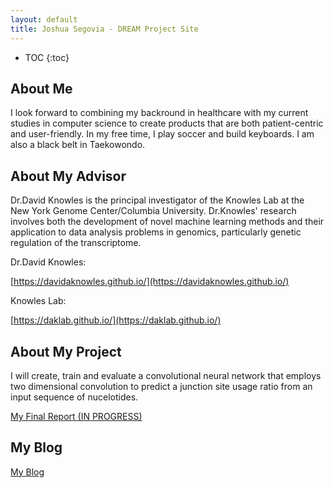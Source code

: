 ```yaml
---
layout: default
title: Joshua Segovia - DREAM Project Site
---
```


* TOC
{:toc}

## About Me

I look forward to combining my backround in healthcare with my current studies in computer science to create products that are both patient-centric and user-friendly. In my free time, I play soccer and build keyboards. I am also a black belt in Taekowondo. 


## About My Advisor

Dr.David Knowles is the principal investigator of the Knowles Lab at the New York Genome Center/Columbia University. Dr.Knowles' research involves both the development of novel machine learning methods and their application to data analysis problems in genomics, particularly genetic regulation of the transcriptome.

Dr.David Knowles: 

[https://davidaknowles.github.io/](https://davidaknowles.github.io/)

Knowles Lab: 

[https://daklab.github.io/](https://daklab.github.io/)

## About My Project

I will create, train and evaluate a convolutional neural network that employs two dimensional convolution to predict a junction site usage ratio from an input sequence of nucelotides. 

[My Final Report (IN PROGRESS)](files/finalreport.pdf)

## My Blog

[My Blog](blog.html)
